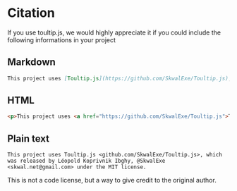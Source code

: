 # Citation

If you use toultip.js, we would highly appreciate it if you could include the following informations in your project

## Markdown

```md
This project uses [Toultip.js](https://github.com/SkwalExe/Toultip.js), which was released by Léopold Koprivnik Ibghy, [@SkwalExe](https://github.com/SkwalExe/) <skwal.net@gmail.com> under the [MIT license](https://github.com/SkwalExe/Toultip.js/blob/main/LICENSE).
```

## HTML

```html
<p>This project uses <a href="https://github.com/SkwalExe/Toultip.js">Toultip.js</a>, which was released by Léopold Koprivnik Ibghy, <a href="https://github.com/SkwalExe/">@SkwalExe</a> &lt;<a href="mailto:skwal.net@gmail.com">skwal.net@gmail.com</a>&gt; under the <a href="https://github.com/SkwalExe/Toultip.js/blob/main/LICENSE">MIT license</a></p>
```

## Plain text

```
This project uses Toultip.js <github.com/SkwalExe/Toultip.js>, which was released by Léopold Koprivnik Ibghy, @SkwalExe <skwal.net@gmail.com> under the MIT license.
```

This is not a code license, but a way to give credit to the original author.
